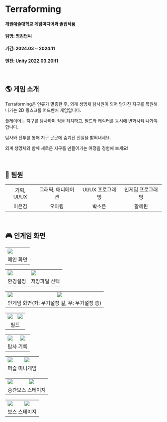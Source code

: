 # Terraforming

#### 계원예술대학교 게임미디어과 졸업작품
#### 팀명: 띵킹덥씨
#### 기간: 2024.03 ~ 2024.11
#### 엔진: Unity 2022.03.20lf1

<br>

## 🌎 게임 소개
Terraforming은 인류가 멸종한 후, 외계 생명체 탐사원이 되어 망가진 지구를 복원해 나가는 2D 횡스크롤 어드벤처 게임입니다.

플레이어는 지구를 탐사하며 적을 처치하고, 필드와 캐릭터를 동시에 변화시켜 나가야 합니다.

탐사와 전투를 통해 지구 곳곳에 숨겨진 진실을 밝혀내세요.

외계 생명체와 함께 새로운 지구를 만들어가는 여정을 경험해 보세요!

<br>

## 👥 팀원
<table>
  <tr>
    <td align="center">기획, UI/UX</td>
    <td align="center">그래픽, 애니메이션</td>
    <td align="center">UI/UX 프로그래밍</td>
    <td align="center">인게임 프로그래밍</td>
  </tr>
  <tr>
    <td align="center">이은겸</td>
    <td align="center">오아령</td>
    <td align="center">박소은</td>
    <td align="center">황혜린</td>
  </tr>
</table>

<br>

## 🎮 인게임 화면
<table>
  <tr>
    <td><img src="https://github.com/user-attachments/assets/6e12e029-41d0-442a-af28-7c803127814c"></td>
  </tr>
  <tr>
    <td align="center">메인 화면</td>
  </tr>
</table>

<table>
  <tr>
    <td><img src="https://github.com/user-attachments/assets/2e562dbc-13d9-4524-812a-f0af13b41692"></td>
    <td><img src="https://github.com/user-attachments/assets/6efedf82-e424-4ea1-a70a-a2473bfd96c6"></td>
  </tr>
  <tr>
    <td align="center">환경설정</td>
    <td align="center">저장파일 선택</td>
  </tr>
</table>

<table>
  <tr>
    <td><img src="https://github.com/user-attachments/assets/2123dbe3-70fb-4f3e-9821-8a5ccf54d709"></td>
    <td><img src="https://github.com/user-attachments/assets/a2808dae-20a7-4942-9246-508ab88af72f"></td>
  </tr>
  <tr>
    <td colspan=2 align="center">인게임 화면(좌: 무기설정 칼, 우: 무기설정 총)</td>
  </tr>
</table>

<table>
  <tr>
    <td><img src="https://github.com/user-attachments/assets/8af6768d-8717-4924-9bfd-6fa9ffa9f8b4"></td>
    <td><img src="https://github.com/user-attachments/assets/38860645-567e-47c2-b0b7-384806e1bd24"></td>
  </tr>
  <tr>
    <td colspan=2 align="center">필드</td>
  </tr>
</table>

<table>
  <tr>
    <td><img src="https://github.com/user-attachments/assets/8e97d85c-5872-4d0e-b14f-af2fca0c5076"></td>
    <td><img src="https://github.com/user-attachments/assets/a28931d2-6b89-4434-a2aa-3f2ad8b8b7a4"></td>
  </tr>
  <tr>
    <td colspan=2 align="center">탐사 기록</td>
  </tr>
</table>

<table>
  <tr>
    <td><img src="https://github.com/user-attachments/assets/01135007-5d5c-41ff-8925-7a0ef8d6a8be"></td>
    <td><img src="https://github.com/user-attachments/assets/cbd8ff59-7a9b-4ab1-a4de-20b432138686"></td>
  </tr>
  <tr>
    <td colspan=2 align="center">퍼즐 미니게임</td>
  </tr>
</table>

<table>
  <tr>
    <td><img src="https://github.com/user-attachments/assets/dd6744cf-e30d-4537-bdae-a8c97cad7c27"></td>
    <td><img src="https://github.com/user-attachments/assets/bc21fe82-6bfa-4bef-8115-0e7853d79816"></td>
  </tr>
  <tr>
    <td colspan=2 align="center">중간보스 스테이지</td>
  </tr>
</table>

<table>
  <tr>
    <td><img src="https://github.com/user-attachments/assets/ebdbeca5-d233-47cc-b557-1b2ee81c75d8"></td>
    <td><img src="https://github.com/user-attachments/assets/9018b9dc-eb29-4884-9a5d-01c116464d85"></td>
  </tr>
  <tr>
    <td colspan=2 align="center">보스 스테이지</td>
  </tr>
</table>
